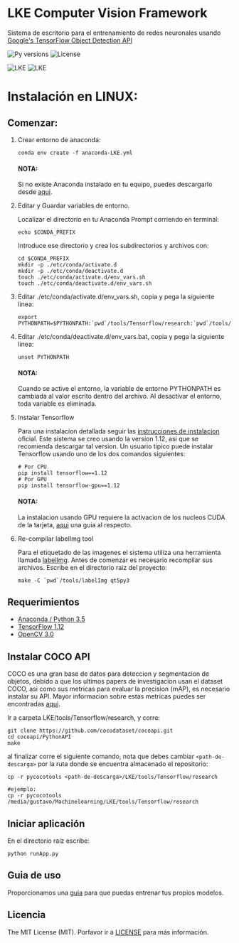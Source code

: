 # LKE Computer Vision Framework

Sistema de escritorio para el entrenamiento de redes neuronales usando [Google's TensorFlow Object Detection API](https://github.com/tensorflow/models/tree/master/research/object_detection)

![Py versions](https://img.shields.io/pypi/pyversions/donkeycar.svg)
![License](http://img.shields.io/:license-mit-blue.svg)


![LKE](https://camo.githubusercontent.com/7be7005a5bd74bb4bbb6058be5706870053a2a1e/68747470733a2f2f692e696d6775722e636f6d2f366f6b65446a7a2e6a7067)
![LKE](https://sigmoidal.io/wp-content/uploads/2017/11/object_detection_using_faster_rcnn.png)

# Instalación en LINUX:

## Comenzar:
1. Crear entorno de anaconda: 

	`conda env create -f anaconda-LKE.yml`
	
	#### NOTA: 
	Si no existe Anaconda instalado en tu equipo, puedes descargarlo desde [aqui](https://www.anaconda.com/distribution/).

2. Editar y Guardar variables de entorno.

	Localizar el directorio en tu Anaconda Prompt corriendo en terminal:
	
	`echo $CONDA_PREFIX`
	
	Introduce ese directorio y crea los subdirectorios y archivos con:
	```
	cd $CONDA_PREFIX
	mkdir -p ./etc/conda/activate.d
	mkdir -p ./etc/conda/deactivate.d
	touch ./etc/conda/activate.d/env_vars.sh
	touch ./etc/conda/deactivate.d/env_vars.sh
	```

3. Editar ./etc/conda/activate.d/env_vars.sh, copia y pega la siguiente linea:
	```
	export PYTHONPATH=$PYTHONPATH:`pwd`/tools/Tensorflow/research:`pwd`/tools/Tensorflow/research/slim
	```
4. Editar ./etc/conda/deactivate.d/env_vars.bat, copia y pega la siguiente linea:
	```
	unset PYTHONPATH
	```
	#### NOTA: 
	Cuando se active el entorno, la variable de entorno PYTHONPATH es cambiada al valor escrito dentro del archivo. Al desactivar el entorno, toda variable es eliminada.
	
5. Instalar Tensorflow

	Para una instalacion detallada seguir las [instrucciones de instalacion](https://www.tensorflow.org/install/) oficial. 
	Este sistema se creo usando la version 1.12, asi que se recomienda descargar tal version.
	Un usuario tipico puede instalar Tensorflow usando uno de los dos comandos siguientes:

	```
	# Por CPU
	pip install tensorflow==1.12
	# Por GPU
	pip install tensorflow-gpu==1.12
	```
	
	#### NOTA:
	La instalacion usando GPU requiere la activacion de los nucleos CUDA de la tarjeta, [aqui](https://medium.com/@zhanwenchen/install-cuda-and-cudnn-for-tensorflow-gpu-on-ubuntu-79306e4ac04e) una guia al respecto.
	
6. Re-compilar labelImg tool

	Para el etiquetado de las imagenes el sistema utiliza una herramienta llamada [labelImg](https://github.com/tzutalin/labelImg). Antes de comenzar es necesario recompilar sus archivos. Escribe en el directorio raiz del proyecto:
	```
	make -C `pwd`/tools/labelImg qt5py3
	```


## Requerimientos
- [Anaconda / Python 3.5](https://www.anaconda.com/)
- [TensorFlow 1.12](https://www.tensorflow.org/)
- [OpenCV 3.0](http://opencv.org/)


## Instalar COCO API

COCO es una gran base de datos para deteccion y segmentacion de objetos, debido a que los ultimos papers de investigacion usan el dataset COCO, 
asi como sus metricas para evaluar la precision (mAP), es necesario instalar su API. 
Mayor informacion sobre estas metricas puedes ser encontradas [aqui](https://medium.com/@timothycarlen/understanding-the-map-evaluation-metric-for-object-detection-a07fe6962cf3).

Ir a carpeta LKE/tools/Tensorflow/research, y corre:

	git clone https://github.com/cocodataset/cocoapi.git
	cd cocoapi/PythonAPI
	make

al finalizar corre el siguiente comando, nota que debes cambiar `<path-de-descarga>` por la ruta donde se encuentra almacenado el repositorio:

	cp -r pycocotools <path-de-descarga>/LKE/tools/Tensorflow/research
	
	#ejemplo:
	cp -r pycocotools /media/gustavo/Machinelearning/LKE/tools/Tensorflow/research


## Iniciar aplicación

En el directorio raíz escribe:

    python runApp.py 
	

## Guia de uso

Proporcionamos una [guia](https://docs.google.com/document/d/1CrtmGBZoLcD9aYmGgZjE_WwnHVdBgeOBcgIQe0GvO1s/edit?usp=sharing) para que puedas entrenar tus propios modelos.


## Licencia

The MIT License (MIT). Porfavor ir a [LICENSE](https://github.com/mrguz170/LKE/blob/master/LICENSE.md) para más información.

